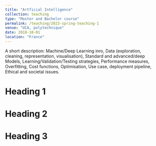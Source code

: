 ```yaml
---
title: "Artficial Intelligence"
collection: teaching
type: "Master and Bachelor course"
permalink: /teaching/2023-spring-teaching-1
venue: "UCA, polytechnique"
date: 2018-10-01 
location: "France"
---
```


A short description: Machine/Deep Learning inro, Data (exploration, cleaning, representation, visualisation),  Standard and advanced/deep Models, Learning/Validation/Testing strategies, Performance measures, Overfitting, Cost functions, Optimisation, Use case, deployment pipeline, Ethical and societal issues.  

Heading 1
======

Heading 2
======

Heading 3
======
